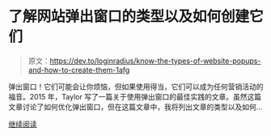 # 了解网站弹出窗口的类型以及如何创建它们

> 原文：<https://dev.to/loginradius/know-the-types-of-website-popups-and-how-to-create-them-1afg>

弹出窗口！它们可能会让你烦恼，但如果使用得当，它们可以成为任何营销活动的福音。2015 年，Taylor 写了一篇关于使用弹出窗口的最佳实践的文章。虽然这篇文章讨论了如何优化弹出窗口，但在这篇文章中，我将列出文章的类型以及如何…

[继续阅读](https://www.loginradius.com/engineering/blog/the-ultimate-guide-to-website-pop-ups/)